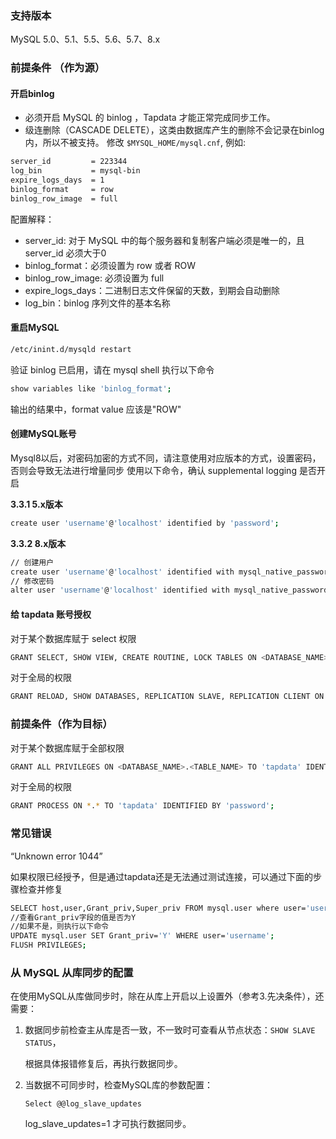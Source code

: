 ### 支持版本 

MySQL 5.0、5.1、5.5、5.6、5.7、8.x

### 前提条件 （作为源）

#### 开启binlog

- 必须开启 MySQL 的 binlog ，Tapdata 才能正常完成同步工作。
- 级连删除（CASCADE DELETE），这类由数据库产生的删除不会记录在binlog内，所以不被支持。 修改 `$MYSQL_HOME/mysql.cnf`, 例如:

```bash
server_id         = 223344
log_bin           = mysql-bin
expire_logs_days  = 1
binlog_format     = row
binlog_row_image  = full
```

配置解释：

- server_id: 对于 MySQL 中的每个服务器和复制客户端必须是唯一的，且 server_id 必须大于0
- binlog_format：必须设置为 row 或者 ROW
- binlog_row_image:  必须设置为 full
- expire_logs_days：二进制日志文件保留的天数，到期会自动删除
- log_bin：binlog 序列文件的基本名称

#### 重启MySQL

```bash
/etc/inint.d/mysqld restart
```

验证 binlog 已启用，请在 mysql shell 执行以下命令

```bash
show variables like 'binlog_format';
```

输出的结果中，format value 应该是"ROW"

#### 创建MySQL账号

Mysql8以后，对密码加密的方式不同，请注意使用对应版本的方式，设置密码，否则会导致无法进行增量同步 使用以下命令，确认 supplemental logging 是否开启

**3.3.1 5.x版本**

```bash
create user 'username'@'localhost' identified by 'password';
```

**3.3.2 8.x版本**

```bash
// 创建用户
create user 'username'@'localhost' identified with mysql_native_password by 'password';
// 修改密码
alter user 'username'@'localhost' identified with mysql_native_password by 'password';
```

#### 给 tapdata 账号授权

对于某个数据库赋于 select 权限

```bash
GRANT SELECT, SHOW VIEW, CREATE ROUTINE, LOCK TABLES ON <DATABASE_NAME>.<TABLE_NAME> TO 'tapdata' IDENTIFIED BY 'password';
```

对于全局的权限

```bash
GRANT RELOAD, SHOW DATABASES, REPLICATION SLAVE, REPLICATION CLIENT ON *.* TO 'tapdata' IDENTIFIED BY 'password';
```

### 前提条件（作为目标）

对于某个数据库赋于全部权限

```bash
GRANT ALL PRIVILEGES ON <DATABASE_NAME>.<TABLE_NAME> TO 'tapdata' IDENTIFIED BY 'password';
```

对于全局的权限

```bash
GRANT PROCESS ON *.* TO 'tapdata' IDENTIFIED BY 'password';
```

### 常见错误

“Unknown error 1044”

如果权限已经授予，但是通过tapdata还是无法通过测试连接，可以通过下面的步骤检查并修复

```bash
SELECT host,user,Grant_priv,Super_priv FROM mysql.user where user='username';
//查看Grant_priv字段的值是否为Y
//如果不是，则执行以下命令
UPDATE mysql.user SET Grant_priv='Y' WHERE user='username';
FLUSH PRIVILEGES;
```



### 从 MySQL 从库同步的配置

在使用MySQL从库做同步时，除在从库上开启以上设置外（参考3.先决条件），还需要：

1. 数据同步前检查主从库是否一致，不一致时可查看从节点状态：`SHOW SLAVE STATUS`，

   根据具体报错修复后，再执行数据同步。

2. 当数据不可同步时，检查MySQL库的参数配置：

   `Select @@log_slave_updates`

   log_slave_updates=1 才可执行数据同步。

